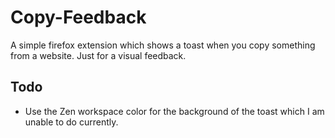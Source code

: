 # Copy-Feedback
 
A simple firefox extension which shows a toast when you copy something from a website. Just for a visual feedback. 

## Todo
- Use the Zen workspace color for the background of the toast which I am unable to do currently.
